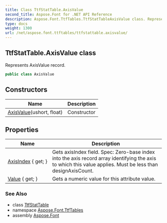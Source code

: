 ```yaml
---
title: Class TtfStatTable.AxisValue
second_title: Aspose.Font for .NET API Reference
description: Aspose.Font.TtfTables.TtfStatTableAxisValue class. Represents AxisValue record
type: docs
weight: 1300
url: /net/aspose.font.ttftables/ttfstattable.axisvalue/
---
```

## TtfStatTable.AxisValue class

Represents AxisValue record.

```csharp
public class AxisValue
```

## Constructors

| Name | Description |
| --- | --- |
| [AxisValue](../../aspose.font.ttftables/ttfstattable.axisvalue/.ctor)(ushort, float) | Constructor |

## Properties

| Name | Description |
| --- | --- |
| [AxisIndex](../../aspose.font.ttftables/ttfstattable.axisvalue/axisindex) { get; } | Gets axisIndex field. Spec: Zero-base index into the axis record array identifying the axis to which this value applies. Must be less than designAxisCount. |
| [Value](../../aspose.font.ttftables/ttfstattable.axisvalue/value) { get; } | Gets a numeric value for this attribute value. |

### See Also

* class [TtfStatTable](../ttfstattable/)
* namespace [Aspose.Font.TtfTables](../../aspose.font.ttftables/)
* assembly [Aspose.Font](../../)


